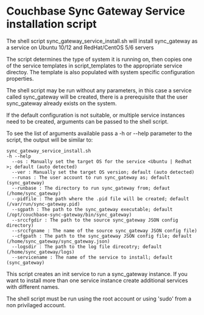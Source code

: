 # Couchbase Sync Gateway Service installation script

The shell script sync_gateway_service_install.sh will install sync_gateway as a service on Ubuntu 10/12 and RedHat/CentOS 5/6 servers

The script determines the type of system it is running on, then copies one of the service templates in script_templates
to the appropriate service directoy. The template is also populated with system specific configuration properties.

The shell script may be run without any parameters, in this case a service called sync_gateway will be created, there is a prerequisite that
the user sync_gateway already exists on the system.

If the default configuration is not suitable, or multiple service instances need to be created, arguments can be passed to the shell script.

To see the list of arguments available pass a -h or --help parameter to the script, the output will be similar to:

```
sync_gateway_service_install.sh
-h --help
  --os : Manually set the target OS for the service <Ubuntu | Redhat >; default (auto detected)
  --ver : Manually set the target OS version; default (auto detected)
  --runas : The user account to run sync_gateway as; default (sync_gateway)
  --runbase : The directory to run sync_gateway from; defaut (/home/sync_gateway)
  --pidfile : The path where the .pid file will be created; default (/var/run/sync-gateway.pid)
  --sgpath : The path to the sync_gateway executable; default (/opt/couchbase-sync-gateway/bin/sync_gateway)
  --srccfgdir : The path to the source sync_gateway JSON config directory)
  --srccfgname : The name of the source sync_gateway JSON config file)
  --cfgpath : The path to the sync_gateway JSON config file; default (/home/sync_gateway/sync_gateway.json)
  --logsdir : The path to the log file direcotry; default (/home/sync_gateway/logs)
  --servicename : The name of the service to install; default (sync_gateway)
```

This script creates an init service to run a sync_gateway instance.
If you want to install more than one service instance
create additional services with different names.


The shell script must be run using the root account or using 'sudo' from a non privilaged account.


